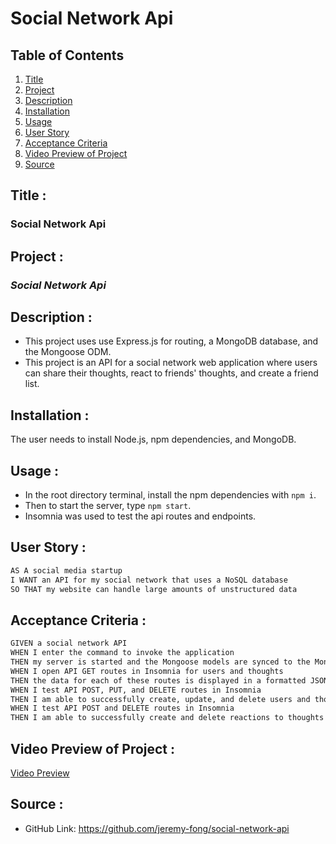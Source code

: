 # Social Network Api

## Table of Contents
1. [Title](#title)
2. [Project](#project)
3. [Description](#description)
4. [Installation](#installation)
5. [Usage](#usage)
6. [User Story](#user-story)
7. [Acceptance Criteria](#acceptance-criteria)
8. [Video Preview of Project](#video-preview-of-project)
9. [Source](#source)

## Title :
### Social Network Api

## Project :
### *Social Network Api*

## Description :
* This project uses use Express.js for routing, a MongoDB database, and the Mongoose ODM.
* This project is an API for a social network web application where users can share their thoughts, react to friends' thoughts, and create a friend list. 

## Installation :
The user needs to install Node.js, npm dependencies, and MongoDB.

## Usage :
- In the root directory terminal, install the npm dependencies with `npm i`.
- Then to start the server, type `npm start`.
- Insomnia was used to test the api routes and endpoints. 

## User Story :
```md
AS A social media startup
I WANT an API for my social network that uses a NoSQL database
SO THAT my website can handle large amounts of unstructured data
```

## Acceptance Criteria :
```md
GIVEN a social network API
WHEN I enter the command to invoke the application
THEN my server is started and the Mongoose models are synced to the MongoDB database
WHEN I open API GET routes in Insomnia for users and thoughts
THEN the data for each of these routes is displayed in a formatted JSON
WHEN I test API POST, PUT, and DELETE routes in Insomnia
THEN I am able to successfully create, update, and delete users and thoughts in my database
WHEN I test API POST and DELETE routes in Insomnia
THEN I am able to successfully create and delete reactions to thoughts and add and remove friends to a user’s friend list
```


## Video Preview of Project :
[Video Preview](https://drive.google.com/file/d/16l42jtC1QgpY9Xu6NxL-oFk2uBXm0qbR/view)

## Source :
- GitHub Link: https://github.com/jeremy-fong/social-network-api
